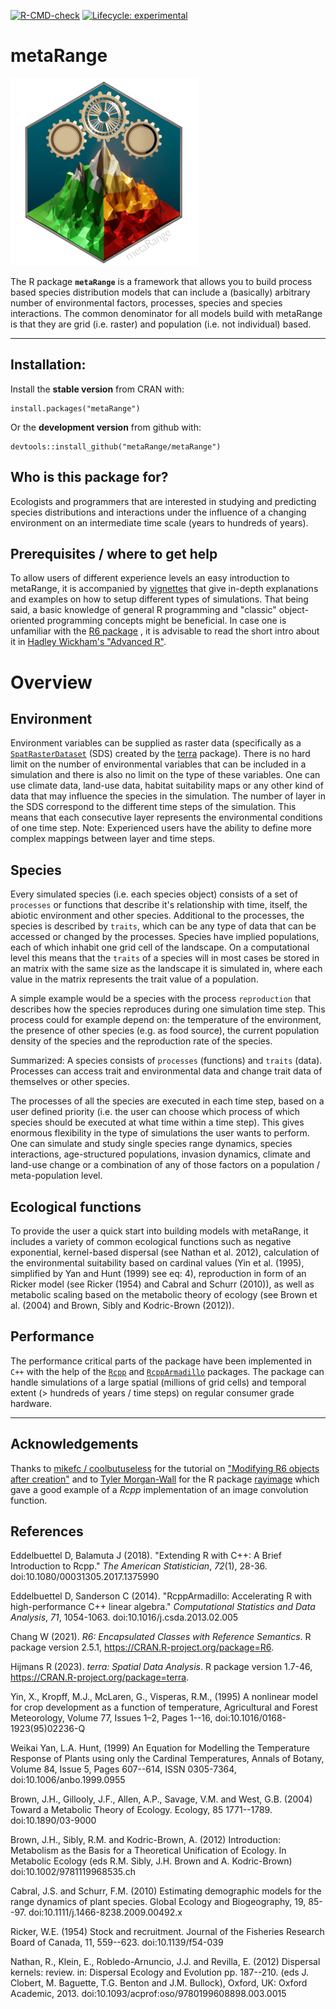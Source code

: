 [![R-CMD-check](https://github.com/metaRange/metaRange/actions/workflows/check-standard.yaml/badge.svg)](https://github.com/metaRange/metaRange/actions)
[![Lifecycle: experimental](https://img.shields.io/badge/lifecycle-experimental-orange.svg)](https://lifecycle.r-lib.org/articles/stages.html#experimental)

# metaRange
![](man/figures/logo.png)

The R package **`metaRange`** is a framework that allows you to build process based species distribution models that can include a (basically) arbitrary number of environmental factors, processes, species and species interactions. The common denominator for all models build with metaRange is that they are grid (i.e. raster) and population (i.e. not individual) based.

_____________________________________________

## Installation:
Install the **stable version** from CRAN with:
```
install.packages("metaRange")
```

Or the **development version** from github with:
```
devtools::install_github("metaRange/metaRange")
```

## Who is this package for?
Ecologists and programmers that are interested in studying and predicting species distributions and interactions under the influence of a changing environment on an intermediate time scale (years to hundreds of years).

## Prerequisites / where to get help
To allow users of different experience levels an easy introduction to metaRange, it is accompanied by [vignettes](https://metarange.github.io/metaRange/articles) that give in-depth explanations and examples on how to setup different types of simulations.
That being said, a basic knowledge of general R programming and "classic" object-oriented programming concepts might be beneficial. In case one is unfamiliar with the [R6 package](https://r6.r-lib.org/articles/Introduction.html) , it is advisable to read the short intro about it in [Hadley Wickham's "Advanced R"](https://adv-r.hadley.nz/r6.html).

# Overview

## Environment
Environment variables can be supplied as raster data (specifically as a [`SpatRasterDataset`](https://rspatial.github.io/terra/reference/sds.html) (SDS) created by the [terra](https://rspatial.github.io/terra/index.html) package).
There is no hard limit on the number of environmental variables that can be included in a simulation and there is also no limit on the type of these variables.
One can use climate data, land-use data, habitat suitability maps or any other kind of data that may influence the species in the simulation.
The number of layer in the SDS correspond to the different time steps of the simulation.
This means that each consecutive layer represents the environmental conditions of one time step.
Note: Experienced users have the ability to define more complex mappings between layer and time steps.

## Species
Every simulated species (i.e. each species object) consists of a set of `processes` or functions that describe it's relationship with time, itself, the abiotic environment and other species.
Additional to the processes, the species is described by `traits`, which can be any type of data that can be accessed or changed by the processes.
Species have implied populations, each of which inhabit one grid cell of the landscape.
On a computational level this means that the `traits` of a species will in most cases be stored in an matrix with the same size as the landscape it is simulated in, where each value in the matrix represents the trait value of a population.

A simple example would be a species with the process `reproduction` that describes how the species reproduces during one simulation time step.
This process could for example depend on: the temperature of the environment, the presence of other species (e.g. as food source), the current population density of the species and the reproduction rate of the species.

Summarized: A species consists of `processes` (functions) and `traits` (data).
Processes can access trait and environmental data and change trait data of themselves or other species.

The processes of all the species are executed in each time step, based on a user defined priority (i.e. the user can choose which process of which species should be executed at what time within a time step).
This gives enormous flexibility in the type of simulations the user wants to perform.
One can simulate and study single species range dynamics, species interactions, age-structured populations, invasion dynamics, climate and land-use change or a combination of any of those factors on a population / meta-population level.

## Ecological functions
To provide the user a quick start into building models with metaRange, it includes a variety of common ecological functions such as negative exponential, kernel-based dispersal (see Nathan et al. 2012), calculation of the environmental suitability based on cardinal values (Yin et al. (1995), simplified by Yan and Hunt (1999) see eq: 4), reproduction in form of an Ricker model (see Ricker (1954) and Cabral and Schurr (2010)),
as well as metabolic scaling based on the metabolic theory of ecology (see Brown et al. (2004) and Brown, Sibly and Kodric-Brown (2012)).

## Performance
The performance critical parts of the package have been implemented in `C++` with the help of the [`Rcpp`](https://www.rcpp.org/) and [`RcppArmadillo`](https://github.com/RcppCore/RcppArmadillo) packages.
The package can handle simulations of a large spatial (millions of grid cells) and temporal extent (> hundreds of years / time steps) on regular consumer grade hardware.
_____________________________________________

## Acknowledgements
Thanks to  [mikefc / coolbutuseless](https://github.com/coolbutuseless) for the tutorial on ["Modifying R6 objects after creation"](https://coolbutuseless.github.io/2021/02/19/modifying-r6-objects-after-creation/) and to [Tyler Morgan-Wall](https://github.com/tylermorganwall) for the R package [rayimage](https://github.com/tylermorganwall/rayimage) which gave a good example of a *Rcpp* implementation of an image convolution function.

## References

Eddelbuettel D, Balamuta J (2018). "Extending R with C++: A Brief
Introduction to Rcpp." _The American Statistician_, *72*(1), 28-36.
doi:10.1080/00031305.2017.1375990

Eddelbuettel D, Sanderson C (2014). "RcppArmadillo: Accelerating R
with high-performance C++ linear algebra." _Computational Statistics
and Data Analysis_, *71*, 1054-1063. doi:10.1016/j.csda.2013.02.005

Chang W (2021). _R6: Encapsulated Classes with Reference Semantics_.
R package version 2.5.1, <https://CRAN.R-project.org/package=R6>.

Hijmans R (2023). _terra: Spatial Data Analysis_. R package version
1.7-46, <https://CRAN.R-project.org/package=terra>.

Yin, X., Kropff, M.J., McLaren, G., Visperas, R.M., (1995) A nonlinear model for crop development as a function of temperature, Agricultural and Forest Meteorology, Volume 77, Issues 1–2, Pages 1--16, doi:10.1016/0168-1923(95)02236-Q

Weikai Yan, L.A. Hunt, (1999) An Equation for Modelling the Temperature Response of Plants using only the Cardinal Temperatures, Annals of Botany, Volume 84, Issue 5, Pages 607--614, ISSN 0305-7364, doi:10.1006/anbo.1999.0955

Brown, J.H., Gillooly, J.F., Allen, A.P., Savage, V.M. and West, G.B. (2004) Toward a Metabolic Theory of Ecology. Ecology, 85 1771--1789. doi:10.1890/03-9000

Brown, J.H., Sibly, R.M. and Kodric-Brown, A. (2012) Introduction: Metabolism as the Basis for a Theoretical Unification of Ecology. In Metabolic Ecology (eds R.M. Sibly, J.H. Brown and A. Kodric-Brown) doi:10.1002/9781119968535.ch

Cabral, J.S. and Schurr, F.M. (2010) Estimating demographic models for the range dynamics of plant species. Global Ecology and Biogeography, 19, 85--97. doi:10.1111/j.1466-8238.2009.00492.x

Ricker, W.E. (1954) Stock and recruitment. Journal of the Fisheries Research Board of Canada, 11, 559--623. doi:10.1139/f54-039

Nathan, R., Klein, E., Robledo-Arnuncio, J.J. and Revilla, E. (2012) Dispersal kernels: review. in: Dispersal Ecology and Evolution pp. 187--210. (eds J. Clobert, M. Baguette, T.G. Benton and J.M. Bullock), Oxford, UK: Oxford Academic, 2013. doi:10.1093/acprof:oso/9780199608898.003.0015